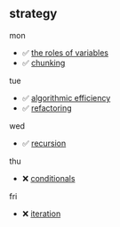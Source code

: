 ## strategy

mon
* :white_check_mark: [the roles of variables](https://github.com/colevanderswands/roles-of-variables)  
* :white_check_mark: [chunking](https://github.com/colevanderswands/chunking)     

tue
* :white_check_mark: [algorithmic efficiency](https://github.com/colevanderswands/algorithmic-efficiency)  
* :white_check_mark: [refactoring](https://github.com/colevanderswands/refactoring)     

wed
* :white_check_mark: [recursion](https://github.com/colevanderswands/recursion)  

thu
* :x: [conditionals]()    

fri
* :x: [iteration]()  
